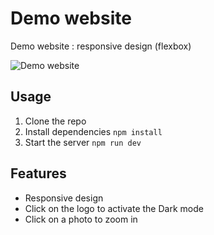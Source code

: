 # Demo website
Demo website : responsive design (flexbox)

<img src = "https://zupimages.net/up/20/02/kk6h.png" title = "Demo website" alt = "Demo website">

## Usage

1. Clone the repo
2. Install dependencies `npm install`
3. Start the server `npm run dev`

## Features
- Responsive design
- Click on the logo to activate the Dark mode
- Click on a photo to zoom in

